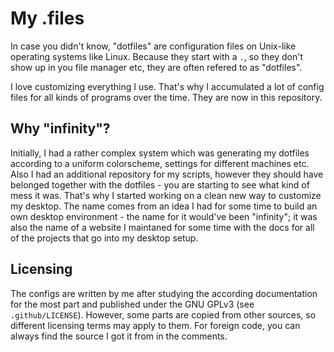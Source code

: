 
# My .files

In case you didn't know, "dotfiles" are configuration files on Unix-like
operating systems like Linux. Because they start with a `.`, so they don't show
up in you file manager etc, they are often refered to as "dotfiles".

I love customizing everything I use. That's why I accumulated a lot of config
files for all kinds of programs over the time. They are now in this repository.

## Why "infinity"?

Initially, I had a rather complex system which was generating my dotfiles
according to a uniform colorscheme, settings for different machines etc. Also I
had an additional repository for my scripts, however they should have belonged
together with the dotfiles - you are starting to see what kind of mess it was.
That's why I started working on a clean new way to customize my desktop. The
name comes from an idea I had for some time to build an own desktop environment -
the name for it would've been "infinity"; it was also the name of a website I
maintaned for some time with the docs for all of the projects that go into my
desktop setup.

## Licensing

The configs are written by me after studying the according documentation for the
most part and published under the GNU GPLv3 (see `.github/LICENSE`). However,
some parts are copied from other sources, so different licensing terms may
apply to them. For foreign code, you can always find the source I got it from
in the comments.

